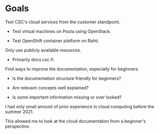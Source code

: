 # Goals
Test CSC's cloud services from the customer standpoint.

- Test virtual machines on Pouta using OpenStack.

- Test OpenShift container platform on Rahti.

Only use publicly available resources. 

- Primarily docs.csc.fi.

Find ways to improve the documentation, especially for beginners.

- Is the documentation structure friendly for beginners?

- Are relevant concepts well explained?

- Is some important information missing or over looked?

I had only small amount of prior experience in cloud computing before the summer 2021.

This allowed me to look at the cloud documentation from a beginner's perspective.

